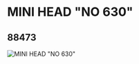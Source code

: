 # MINI HEAD "NO 630"
## 88473
![MINI HEAD "NO 630"](https://lc-www-live-s.legocdn.com/media/bricks/5/2/4567461.jpg)